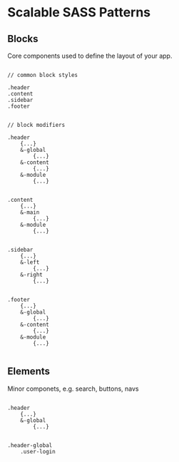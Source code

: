 # Scalable SASS Patterns


## Blocks
Core components used to define the layout of your app.

```

// common block styles

.header
.content
.sidebar
.footer


// block modifiers

.header
	{...}
	&-global
		{...}
	&-content
		{...}
	&-module
		{...}


.content
	{...}
	&-main
		{...}
	&-module
		{...}


.sidebar
	{...}
	&-left
		{...}
	&-right
		{...}


.footer
	{...}
	&-global
		{...}
	&-content
		{...}
	&-module
		{...}


```

## Elements
Minor componets, e.g. search, buttons, navs

```

.header
	{...}
	&-global
		{...}


.header-global
	.user-login

```